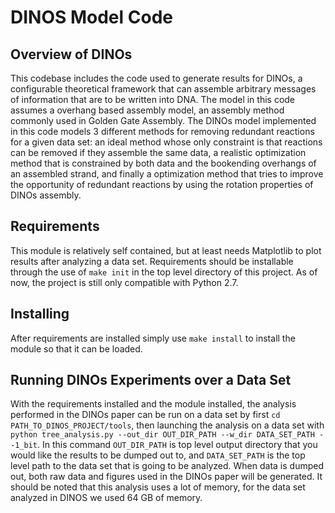 # DINOS Model Code

## Overview of DINOs

This codebase includes the code used to generate results for DINOs, a configurable theoretical framework that can assemble arbitrary messages of information that are to be written into DNA. The model in this code assumes a overhang based assembly model, an assembly method commonly used in Golden Gate Assembly. The DINOs model implemented in this code models 3 different methods for removing redundant reactions for a given data set: an ideal method whose only constraint is that reactions can be removed if they assemble the same data, a realistic optimization method that is constrained by both data and the bookending overhangs of an assembled strand, and finally a optimization method that tries to improve the opportunity of redundant reactions by using the rotation properties of DINOs assembly.

## Requirements 

This module is relatively self contained, but at least needs Matplotlib to plot results after analyzing a data set. Requirements should be installable through the use of `make init` in the top level directory of this project. As of now, the project is still only compatible with Python 2.7.

## Installing 

After requirements are installed simply use `make install` to install the module so that it can be loaded.

## Running DINOs Experiments over a Data Set

With the requirements installed and the module installed, the analysis performed in the DINOs paper can be run on a data set by first `cd PATH_TO_DINOS_PROJECT/tools`, then launching the analysis on a data set with `python tree_analysis.py --out_dir OUT_DIR_PATH --w_dir DATA_SET_PATH --1_bit`. In this command `OUT_DIR_PATH` is top level output directory that you would like the results to be dumped out to, and `DATA_SET_PATH` is the top level path to the data set that is going to be analyzed. When data is dumped out, both raw data and figures used in the DINOs paper will be generated. It should be noted that this analysis uses a lot of memory, for the data set analyzed in DINOS we used 64 GB of memory.
